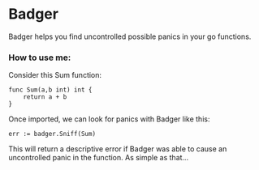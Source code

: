 # Badger
Badger helps you find uncontrolled possible panics in your go functions.

### How to use me: 

Consider this Sum function: 

```golang
func Sum(a,b int) int {
    return a + b
}
```

Once imported, we can look for panics with Badger like this: 

```golang
err := badger.Sniff(Sum)
```

This will return a descriptive error if Badger was able to cause an uncontrolled panic in the function. As simple as that...

